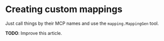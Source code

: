 # Creating custom mappings

Just call things by their MCP names and use the `mapping.MappingGen` tool.

**TODO**: Improve this article.